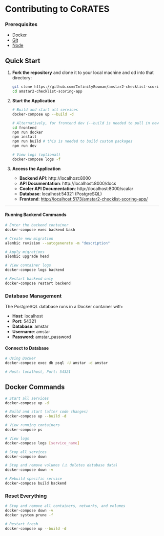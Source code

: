 # Contributing to CoRATES

### Prerequisites

- [Docker](https://www.docker.com/get-started)
- [Git](https://git-scm.com/downloads)
- [Node](https://nodejs.org/en/download)

## Quick Start

1. **Fork the repository** and clone it to your local machine and cd into that directory:

   ```sh
   git clone https://github.com/InfinityBowman/amstar2-checklist-scoring-app.git
   cd amstar2-checklist-scoring-app
   ```

2. **Start the Application**

   ```bash
   # Build and start all services
   docker-compose up --build -d

   # Alternatively, for frontend dev (--build is needed to pull in new changes to docker, if no changes are made, then it can be left out)
   cd frontend
   npm run docker
   npm install
   npm run build # this is needed to build custom packages
   npm run dev

   # View logs (optional)
   docker-compose logs -f
   ```

3. **Access the Application**
   - **Backend API**: http://localhost:8000
   - **API Documentation**: http://localhost:8000/docs
   - **Cooler API Documentation**: http://localhost:8000/scalar
   - **Database**: localhost:54321 (PostgreSQL)
   - **Frontend**: [http://localhost:5173/amstar2-checklist-scoring-app/](http://localhost:5173/amstar2-checklist-scoring-app/)

---

#### Running Backend Commands

```bash
# Enter the backend container
docker-compose exec backend bash

# Create new migration
alembic revision --autogenerate -m "description"

# Apply migrations
alembic upgrade head

# View container logs
docker-compose logs backend

# Restart backend only
docker-compose restart backend
```

### Database Management

The PostgreSQL database runs in a Docker container with:

- **Host**: localhost
- **Port**: 54321
- **Database**: amstar
- **Username**: amstar
- **Password**: amstar_password

#### Connect to Database

```bash
# Using Docker
docker-compose exec db psql -U amstar -d amstar

# Host: localhost, Port: 54321
```

## Docker Commands

```bash
# Start all services
docker-compose up -d

# Build and start (after code changes)
docker-compose up --build -d

# View running containers
docker-compose ps

# View logs
docker-compose logs [service_name]

# Stop all services
docker-compose down

# Stop and remove volumes (⚠️ deletes database data)
docker-compose down -v

# Rebuild specific service
docker-compose build backend
```

### Reset Everything

```bash
# Stop and remove all containers, networks, and volumes
docker-compose down -v
docker system prune -f

# Restart fresh
docker-compose up --build -d
```
